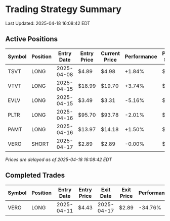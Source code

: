 # Trading Strategy Summary

Last Updated: 2025-04-18 16:08:42 EDT

## Active Positions

| Symbol | Position | Entry Date | Entry Price | Current Price | Performance | P/L per Share |
|--------|----------|------------|-------------|---------------|-------------|--------------|
| TSVT | LONG | 2025-04-08 | $4.89 | $4.98 | +1.84% | $+0.09 |
| VTVT | LONG | 2025-04-15 | $18.99 | $19.70 | +3.74% | $+0.71 |
| EVLV | LONG | 2025-04-15 | $3.49 | $3.31 | -5.16% | $-0.18 |
| PLTR | LONG | 2025-04-16 | $95.70 | $93.78 | -2.01% | $-1.92 |
| PAMT | LONG | 2025-04-16 | $13.97 | $14.18 | +1.50% | $+0.21 |
| VERO | SHORT | 2025-04-17 | $2.89 | $2.89 | -0.00% | $-0.00 |

*Prices are delayed as of 2025-04-18 16:08:42 EDT*

## Completed Trades

| Symbol | Position | Entry Date | Entry Price | Exit Date | Exit Price | Performance |
|--------|----------|------------|-------------|-----------|------------|-------------|
| VERO | LONG | 2025-04-11 | $4.43 | 2025-04-17 | $2.89 | -34.76% |